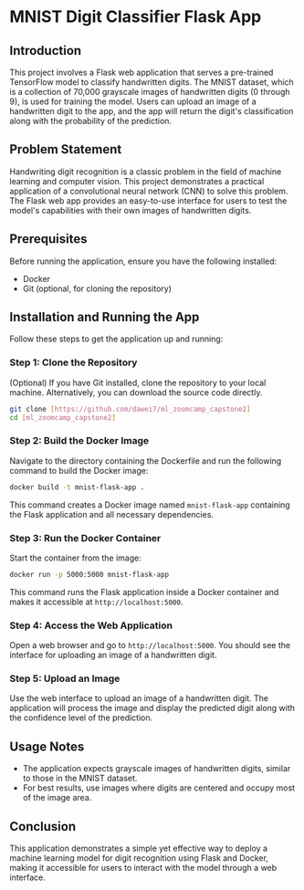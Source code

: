 
# MNIST Digit Classifier Flask App

## Introduction

This project involves a Flask web application that serves a pre-trained TensorFlow model to classify handwritten digits. The MNIST dataset, which is a collection of 70,000 grayscale images of handwritten digits (0 through 9), is used for training the model. Users can upload an image of a handwritten digit to the app, and the app will return the digit's classification along with the probability of the prediction.

## Problem Statement

Handwriting digit recognition is a classic problem in the field of machine learning and computer vision. This project demonstrates a practical application of a convolutional neural network (CNN) to solve this problem. The Flask web app provides an easy-to-use interface for users to test the model's capabilities with their own images of handwritten digits.

## Prerequisites

Before running the application, ensure you have the following installed:
- Docker
- Git (optional, for cloning the repository)

## Installation and Running the App

Follow these steps to get the application up and running:

### Step 1: Clone the Repository

(Optional) If you have Git installed, clone the repository to your local machine. Alternatively, you can download the source code directly.

```bash
git clone [https://github.com/dawei7/ml_zoomcamp_capstone2]
cd [ml_zoomcamp_capstone2]
```

### Step 2: Build the Docker Image

Navigate to the directory containing the Dockerfile and run the following command to build the Docker image:

```bash
docker build -t mnist-flask-app .
```

This command creates a Docker image named `mnist-flask-app` containing the Flask application and all necessary dependencies.

### Step 3: Run the Docker Container

Start the container from the image:

```bash
docker run -p 5000:5000 mnist-flask-app
```

This command runs the Flask application inside a Docker container and makes it accessible at `http://localhost:5000`.

### Step 4: Access the Web Application

Open a web browser and go to `http://localhost:5000`. You should see the interface for uploading an image of a handwritten digit.

### Step 5: Upload an Image

Use the web interface to upload an image of a handwritten digit. The application will process the image and display the predicted digit along with the confidence level of the prediction.

## Usage Notes

- The application expects grayscale images of handwritten digits, similar to those in the MNIST dataset.
- For best results, use images where digits are centered and occupy most of the image area.

## Conclusion

This application demonstrates a simple yet effective way to deploy a machine learning model for digit recognition using Flask and Docker, making it accessible for users to interact with the model through a web interface.
